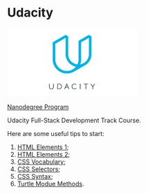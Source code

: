 # Udacity
<img src="logo.png" alt="Idacity Logo" width=300>

[Nanodegree Program](https://www.udacity.com/nanodegree)

Udacity Full-Stack Development Track Course.

Here are some useful tips to start:
1. [HTML Elements 1](https://drive.google.com/file/d/1GHxKFdnX-UjYgvn1JPVfR9eF26GGfVuE/view?usp=sharing);
2. [HTML Elements 2](https://drive.google.com/file/d/1ZlsHBNKj4U007RND9VSZRF_PDmOKZ5wl/view?usp=sharing);
3. [CSS Vocabulary](https://drive.google.com/file/d/1AZ7Zu0fXuKqqXkPHrrHhfJ7JjRmok-Qg/view?usp=sharing);
4. [CSS Selectors](https://drive.google.com/file/d/1lEVAp64MBzZAcfEUZYbosA-za8s4awwy/view?usp=sharing);
5. [CSS Syntax](https://drive.google.com/file/d/1ZcNlKfT4osTCqSS4X2I3MLK3DvefaI1L/view?usp=sharing);
6. [Turtle Modue Methods](https://drive.google.com/file/d/1TePwOpytdrBS6uP-od0M_ZnxX32WIufk/view?usp=sharing).